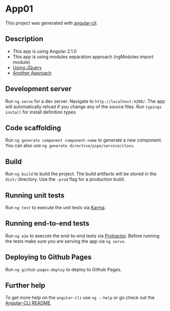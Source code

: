 # App01

This project was generated with [angular-cli](https://github.com/angular/angular-cli).

## Description

- This app is using Angular 2.1.0 
- This app is using modules separation approach (ngModules import module)
- [Using JQuery](http://www.syntaxsuccess.com/viewarticle/using-jquery-with-angular-2.0)
- [Another Approach](https://github.com/qdouble/angular-webpack2-starter/blob/master/package.json)

## Development server
Run `ng serve` for a dev server. Navigate to `http://localhost:4200/`. The app will automatically reload if you change any of the source files.
Run `typings install` for install definition types

## Code scaffolding

Run `ng generate component component-name` to generate a new component. You can also use `ng generate directive/pipe/service/class`.

## Build

Run `ng build` to build the project. The build artifacts will be stored in the `dist/` directory. Use the `-prod` flag for a production build.

## Running unit tests

Run `ng test` to execute the unit tests via [Karma](https://karma-runner.github.io).

## Running end-to-end tests

Run `ng e2e` to execute the end-to-end tests via [Protractor](http://www.protractortest.org/).
Before running the tests make sure you are serving the app via `ng serve`.

## Deploying to Github Pages

Run `ng github-pages:deploy` to deploy to Github Pages.

## Further help

To get more help on the `angular-cli` use `ng --help` or go check out the [Angular-CLI README](https://github.com/angular/angular-cli/blob/master/README.md).
